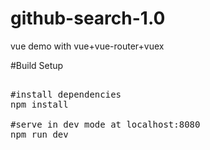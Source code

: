 # github-search-1.0
vue demo with vue+vue-router+vuex

#Build Setup

<pre>

#install dependencies
npm install

#serve in dev mode at localhost:8080
npm run dev

</pre>
